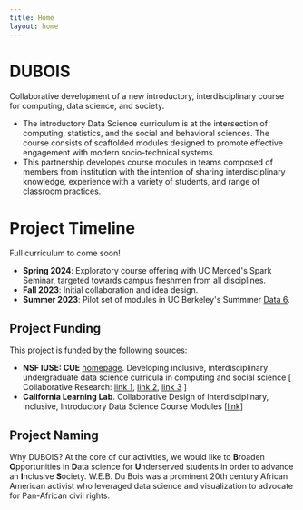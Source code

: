 ```yaml
---
title: Home
layout: home
---
```


# DUBOIS
Collaborative development of a new introductory, interdisciplinary course for computing, data science, and society.
* The introductory Data Science curriculum is at the intersection of computing, statistics, and the social and behavioral sciences. The course consists of scaffolded modules designed to promote effective engagement with modern socio-technical systems.
* This partnership developes course modules in teams composed of members from institution with the intention of sharing interdisciplinary knowledge, experience with a variety of students, and range of classroom practices.

# Project Timeline

Full curriculum to come soon! 

* **Spring 2024**: Exploratory course offering with UC Merced's Spark Seminar, targeted towards campus freshmen from all disciplines.
* **Fall 2023**: Initial collaboration and idea design.
* **Summer 2023**: Pilot set of modules in UC Berkeley's Summmer [Data 6](https://data6.org/su23/).

## Project Funding
This project is funded by the following sources:
* **NSF IUSE: CUE** [homepage](https://new.nsf.gov/funding/opportunities/improving-undergraduate-stem-education-computing). Developing inclusive, interdisciplinary undergraduate data science curricula in computing and social science \[ Collaborative Research: [link 1](https://www.nsf.gov/awardsearch/showAward?AWD_ID=2245877), [link 2](https://www.nsf.gov/awardsearch/showAward?AWD_ID=2245878), [link 3](https://www.nsf.gov/awardsearch/showAward?AWD_ID=2245879) \]
* **California Learning Lab**. Collaborative Design of Interdisciplinary, Inclusive, Introductory Data Science Course Modules \[[link](https://calearninglab.org/project/collaborative-design-of-interdisciplinary-inclusive-introductory-data-science-course-modules/)\]

## Project Naming

Why DUBOIS? At the core of our activities, we would like to **B**roaden **O**pportunities in **D**ata science for **U**nderserved students in order to advance an **I**nclusive **S**ociety. W.E.B. Du Bois was a prominent 20th century African American activist who leveraged data science and visualization to advocate for Pan-African civil rights.

